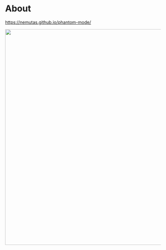 # About

https://nemutas.github.io/phantom-mode/

<img src='https://github.com/nemutas/phantom-mode/assets/46724121/b69e9289-6981-44b9-8144-ec462fb2dbbc' alt='' width='700' />
